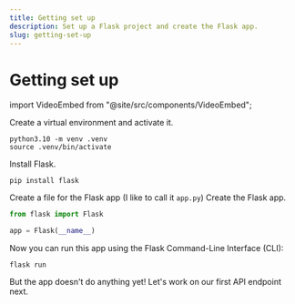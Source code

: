 ```yaml
---
title: Getting set up
description: Set up a Flask project and create the Flask app.
slug: getting-set-up
---
```


# Getting set up

import VideoEmbed from "@site/src/components/VideoEmbed";

<div style={{ maxWidth: "720px", margin: "3rem auto", boxShadow: "0 5px 15px 0 rgba(0, 0, 0, 0.15)" }}>
<VideoEmbed url="https://customer-zmitazl0ztnd2pvm.cloudflarestream.com/42b7de55034431b4c4c9420460f8df7d/iframe?poster=https%3A%2F%2Fcustomer-zmitazl0ztnd2pvm.cloudflarestream.com%2F42b7de55034431b4c4c9420460f8df7d%2Fthumbnails%2Fthumbnail.jpg%3Ftime%3D%26height%3D600" />
</div>

Create a virtual environment and activate it.
   
```
python3.10 -m venv .venv
source .venv/bin/activate
```

Install Flask.
   
```
pip install flask
```

Create a file for the Flask app (I like to call it `app.py`)
Create the Flask app.

```py title="app.py"
from flask import Flask

app = Flask(__name__)
```

Now you can run this app using the Flask Command-Line Interface (CLI):

```
flask run
```

But the app doesn't do anything yet! Let's work on our first API endpoint next.